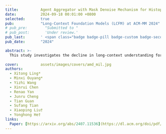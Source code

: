 ```yaml
---
title:          Agent Aggregator with Mask Denoise Mechanism for Histopathology Whole Slide Image Analysis
date:           2024-09-18 00:01:00 +0800
selected:       true
pub:            "Long-Context Foundation Models (LCFM) at ACM-MM 2024"
# pub_pre:        "Submitted to "
# pub_post:       'Under review.'
pub_last:       ' <span class="badge badge-pill badge-custom badge-secondary">Conference</span><span class="badge badge-pill badge-custom badge-warning">Poster</span>'
pub_date:       "2024"

abstract: >-
  This study investigates the decline in long-context understanding for medical LLMs after domain-specific fine-tuning, conducting experiments to determine the best composition of general and medical training data to balance diagnostic knowledge with comprehensive reading abilities.
  
cover:          assets/images/covers/amd_mil.jpg
authors:
  - Xitong Ling*  
  - Minxi Ouyang*  
  - Yizhi Wang  
  - Xinrui Chen  
  - Renao Yan  
  - Junru Cheng  
  - Tian Guan  
  - Sufang Tian  
  - Xiaoping Liu†
  - Yonghong He†
links:
  Paper: [https://arxiv.org/abs/2407.11536](https://dl.acm.org/doi/pdf/10.1145/3664647.3681425)
---
```

